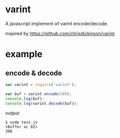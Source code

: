 varint
======

A javascript implement of varint encode/decode.

inspired by https://github.com/chrisdickinson/varint

# example

## encode & decode
``` test.js
var varint = require('varint');

var buf = varint.encode(300);
console.log(buf);
console.log(varint.decode(buf));

```
output:

```
$ node test.js
<Buffer ac 02>
300
```
